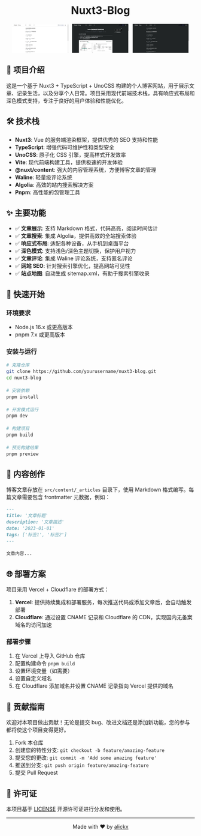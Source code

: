<h1 align="center">Nuxt3-Blog</h1>

<div align="center" style="display: flex; justify-content: center; flex-wrap: wrap; gap: 10px;">
  <img src="doc/Snipaste_2023-10-29_15-04-34.png" width="30%" />
  <img src="doc/Snipaste_2023-10-29_15-04-56.png" width="30%" />
  <img src="doc/Snipaste_2023-10-29_15-04-43.png" width="30%" />
</div>

## 📖 项目介绍

这是一个基于 Nuxt3 + TypeScript + UnoCSS 构建的个人博客网站，用于展示文章、记录生活，以及分享个人日常。项目采用现代前端技术栈，具有响应式布局和深色模式支持，专注于良好的用户体验和性能优化。

## 🛠️ 技术栈

- **Nuxt3**: Vue 的服务端渲染框架，提供优秀的 SEO 支持和性能
- **TypeScript**: 增强代码可维护性和类型安全
- **UnoCSS**: 原子化 CSS 引擎，提高样式开发效率
- **Vite**: 现代前端构建工具，提供极速的开发体验
- **@nuxt/content**: 强大的内容管理系统，方便博客文章的管理
- **Waline**: 轻量级评论系统
- **Algolia**: 高效的站内搜索解决方案
- **Pnpm**: 高性能的包管理工具

## ✨ 主要功能

- ✅ **文章展示**: 支持 Markdown 格式，代码高亮，阅读时间估计
- ✅ **文章搜索**: 集成 Algolia，提供高效的全站搜索体验
- ✅ **响应式布局**: 适配各种设备，从手机到桌面平台
- ✅ **深色模式**: 支持浅色/深色主题切换，保护用户视力
- ✅ **文章评论**: 集成 Waline 评论系统，支持匿名评论
- ✅ **网站 SEO**: 针对搜索引擎优化，提高网站可见性
- ✅ **站点地图**: 自动生成 sitemap.xml，有助于搜索引擎收录

## 🚀 快速开始

### 环境要求

- Node.js 16.x 或更高版本
- pnpm 7.x 或更高版本

### 安装与运行

```bash
# 克隆仓库
git clone https://github.com/yourusername/nuxt3-blog.git
cd nuxt3-blog

# 安装依赖
pnpm install

# 开发模式运行
pnpm dev

# 构建项目
pnpm build

# 预览构建结果
pnpm preview
```

## 📝 内容创作

博客文章存放在 `src/content/_articles` 目录下，使用 Markdown 格式编写。每篇文章需要包含 frontmatter 元数据，例如：

```markdown
---
title: '文章标题'
description: '文章描述'
date: '2023-01-01'
tags: ['标签1', '标签2']
---

文章内容...
```

## 🌐 部署方案

项目采用 Vercel + Cloudflare 的部署方式：

1. **Vercel**: 提供持续集成和部署服务，每次推送代码或添加文章后，会自动触发部署
2. **Cloudflare**: 通过设置 CNAME 记录和 Cloudflare 的 CDN，实现国内无备案域名的访问加速

### 部署步骤

1. 在 Vercel 上导入 GitHub 仓库
2. 配置构建命令 `pnpm build`
3. 设置环境变量（如需要）
4. 设置自定义域名
5. 在 Cloudflare 添加域名并设置 CNAME 记录指向 Vercel 提供的域名

## 🤝 贡献指南

欢迎对本项目做出贡献！无论是提交 bug、改进文档还是添加新功能，您的参与都将使这个项目变得更好。

1. Fork 本仓库
2. 创建您的特性分支: `git checkout -b feature/amazing-feature`
3. 提交您的更改: `git commit -m 'Add some amazing feature'`
4. 推送到分支: `git push origin feature/amazing-feature`
5. 提交 Pull Request

## 📄 许可证

本项目基于 [LICENSE](LICENSE) 开源许可证进行分发和使用。

---

<p align="center">Made with ❤️ by <a href="https://github.com/alickx">alickx</a></p>

